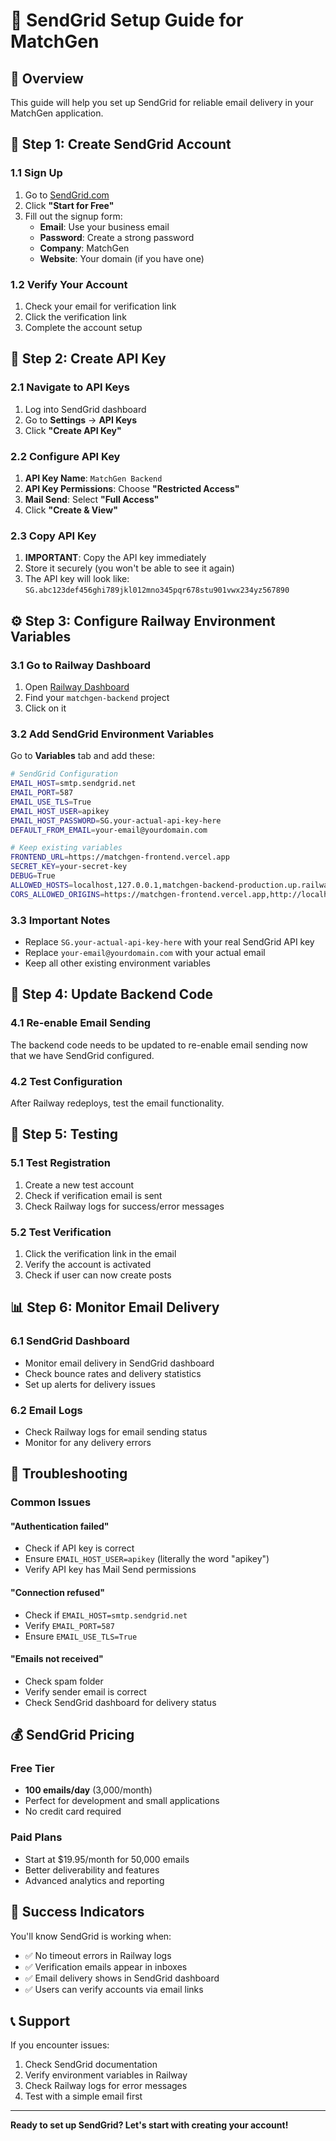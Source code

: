 # 📧 SendGrid Setup Guide for MatchGen

## 🎯 Overview
This guide will help you set up SendGrid for reliable email delivery in your MatchGen application.

## 🚀 Step 1: Create SendGrid Account

### 1.1 Sign Up
1. Go to [SendGrid.com](https://sendgrid.com)
2. Click **"Start for Free"**
3. Fill out the signup form:
   - **Email**: Use your business email
   - **Password**: Create a strong password
   - **Company**: MatchGen
   - **Website**: Your domain (if you have one)

### 1.2 Verify Your Account
1. Check your email for verification link
2. Click the verification link
3. Complete the account setup

## 🔑 Step 2: Create API Key

### 2.1 Navigate to API Keys
1. Log into SendGrid dashboard
2. Go to **Settings** → **API Keys**
3. Click **"Create API Key"**

### 2.2 Configure API Key
1. **API Key Name**: `MatchGen Backend`
2. **API Key Permissions**: Choose **"Restricted Access"**
3. **Mail Send**: Select **"Full Access"**
4. Click **"Create & View"**

### 2.3 Copy API Key
1. **IMPORTANT**: Copy the API key immediately
2. Store it securely (you won't be able to see it again)
3. The API key will look like: `SG.abc123def456ghi789jkl012mno345pqr678stu901vwx234yz567890`

## ⚙️ Step 3: Configure Railway Environment Variables

### 3.1 Go to Railway Dashboard
1. Open [Railway Dashboard](https://railway.app/dashboard)
2. Find your `matchgen-backend` project
3. Click on it

### 3.2 Add SendGrid Environment Variables
Go to **Variables** tab and add these:

```bash
# SendGrid Configuration
EMAIL_HOST=smtp.sendgrid.net
EMAIL_PORT=587
EMAIL_USE_TLS=True
EMAIL_HOST_USER=apikey
EMAIL_HOST_PASSWORD=SG.your-actual-api-key-here
DEFAULT_FROM_EMAIL=your-email@yourdomain.com

# Keep existing variables
FRONTEND_URL=https://matchgen-frontend.vercel.app
SECRET_KEY=your-secret-key
DEBUG=True
ALLOWED_HOSTS=localhost,127.0.0.1,matchgen-backend-production.up.railway.app
CORS_ALLOWED_ORIGINS=https://matchgen-frontend.vercel.app,http://localhost:3000
```

### 3.3 Important Notes
- Replace `SG.your-actual-api-key-here` with your real SendGrid API key
- Replace `your-email@yourdomain.com` with your actual email
- Keep all other existing environment variables

## 🔧 Step 4: Update Backend Code

### 4.1 Re-enable Email Sending
The backend code needs to be updated to re-enable email sending now that we have SendGrid configured.

### 4.2 Test Configuration
After Railway redeploys, test the email functionality.

## 🧪 Step 5: Testing

### 5.1 Test Registration
1. Create a new test account
2. Check if verification email is sent
3. Check Railway logs for success/error messages

### 5.2 Test Verification
1. Click the verification link in the email
2. Verify the account is activated
3. Check if user can now create posts

## 📊 Step 6: Monitor Email Delivery

### 6.1 SendGrid Dashboard
- Monitor email delivery in SendGrid dashboard
- Check bounce rates and delivery statistics
- Set up alerts for delivery issues

### 6.2 Email Logs
- Check Railway logs for email sending status
- Monitor for any delivery errors

## 🚨 Troubleshooting

### Common Issues

#### "Authentication failed"
- Check if API key is correct
- Ensure `EMAIL_HOST_USER=apikey` (literally the word "apikey")
- Verify API key has Mail Send permissions

#### "Connection refused"
- Check if `EMAIL_HOST=smtp.sendgrid.net`
- Verify `EMAIL_PORT=587`
- Ensure `EMAIL_USE_TLS=True`

#### "Emails not received"
- Check spam folder
- Verify sender email is correct
- Check SendGrid dashboard for delivery status

## 💰 SendGrid Pricing

### Free Tier
- **100 emails/day** (3,000/month)
- Perfect for development and small applications
- No credit card required

### Paid Plans
- Start at $19.95/month for 50,000 emails
- Better deliverability and features
- Advanced analytics and reporting

## 🎉 Success Indicators

You'll know SendGrid is working when:
- ✅ No timeout errors in Railway logs
- ✅ Verification emails appear in inboxes
- ✅ Email delivery shows in SendGrid dashboard
- ✅ Users can verify accounts via email links

## 📞 Support

If you encounter issues:
1. Check SendGrid documentation
2. Verify environment variables in Railway
3. Check Railway logs for error messages
4. Test with a simple email first

---

**Ready to set up SendGrid? Let's start with creating your account!**





